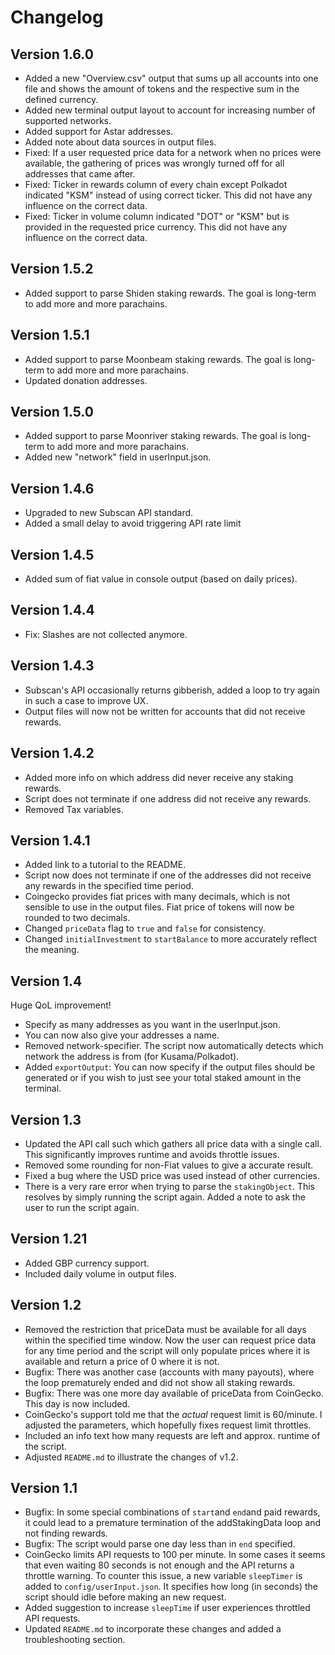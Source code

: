 # Changelog
## Version 1.6.0
* Added a new "Overview.csv" output that sums up all accounts into one file and shows the amount of tokens and the respective sum in the defined currency.
* Added new terminal output layout to account for increasing number of supported networks.
* Added support for Astar addresses.
* Added note about data sources in output files.
* Fixed: If a user requested price data for a network when no prices were available, the gathering of prices was wrongly turned off for all addresses that came after.
* Fixed: Ticker in rewards column of every chain except Polkadot indicated "KSM" instead of using correct ticker. This did not have any influence on the correct data.
* Fixed: Ticker in volume column indicated "DOT" or "KSM" but is provided in the requested price currency. This did not have any influence on the correct data.
## Version 1.5.2
* Added support to parse Shiden staking rewards. The goal is long-term to add more and more parachains. 
## Version 1.5.1
* Added support to parse Moonbeam staking rewards. The goal is long-term to add more and more parachains. 
* Updated donation addresses.
## Version 1.5.0
* Added support to parse Moonriver staking rewards. The goal is long-term to add more and more parachains. 
* Added new "network" field in userInput.json.
## Version 1.4.6
* Upgraded to new Subscan API standard.
* Added a small delay to avoid triggering API rate limit
## Version 1.4.5
* Added sum of fiat value in console output (based on daily prices).
## Version 1.4.4
* Fix: Slashes are not collected anymore.
## Version 1.4.3
* Subscan's API occasionally returns gibberish, added a loop to try again in such a case to improve UX.
* Output files will now not be written for accounts that did not receive rewards.
## Version 1.4.2
* Added more info on which address did never receive any staking rewards.
* Script does not terminate if one address did not receive any rewards.
* Removed Tax variables.
## Version 1.4.1
* Added link to a tutorial to the README.
* Script now does not terminate if one of the addresses did not receive any rewards in the specified time period.
* Coingecko provides fiat prices with many decimals, which is not sensible to use in the output files. Fiat price of tokens will now be rounded to two decimals.
* Changed `priceData` flag to `true` and `false` for consistency.
* Changed `initialInvestment` to `startBalance` to more accurately reflect the meaning.
## Version 1.4
Huge QoL improvement!
* Specify as many addresses as you want in the userInput.json.
* You can now also give your addresses a name.
* Removed network-specifier. The script now automatically detects which network the address is from (for Kusama/Polkadot).
* Added `exportOutput`: You can now specify if the output files should be generated or if you wish to just see your total staked amount in the terminal.

## Version 1.3
* Updated the API call such which gathers all price data with a single call. This significantly improves runtime and avoids throttle issues.
* Removed some rounding for non-Fiat values to give a accurate result.
* Fixed a bug where the USD price was used instead of other currencies.
* There is a very rare error when trying to parse the `stakingObject`. This resolves by simply running the script again. Added a note to ask the user to run the script again.
   
## Version 1.21
* Added GBP currency support.
* Included daily volume in output files.

## Version 1.2
* Removed the restriction that priceData must be available for all days within the specified time window. Now the user can request price data for any time period and the script will only populate prices where it is available and return a price of 0 where it is not.
* Bugfix: There was another case (accounts with many payouts), where the loop prematurely ended and did not show all staking rewards.
* Bugfix: There was one more day available of priceData from CoinGecko. This day is now included.
* CoinGecko's support told me that the *actual* request limit is 60/minute. I adjusted the parameters, which hopefully fixes request limit throttles.
* Included an info text how many requests are left and approx. runtime of the script.
* Adjusted `README.md` to illustrate the changes of v1.2.

## Version 1.1
* Bugfix: In some special combinations of `start`and `end`and paid rewards, it could lead to a premature termination of the addStakingData loop and not finding rewards.
* Bugfix: The script would parse one day less than in `end` specified. 
* CoinGecko limits API requests to 100 per minute. In some cases it seems that even waiting 80 seconds is not enough and the API returns a throttle warning. To counter this issue, a new variable `sleepTimer` is added to `config/userInput.json`. It specifies how long (in seconds) the script should idle before making an new request.
* Added suggestion to increase `sleepTime` if user experiences throttled API requests.
* Updated `README.md` to incorporate these changes and added a troubleshooting section.
